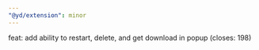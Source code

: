 ```yaml
---
"@yd/extension": minor
---
```


feat: add ability to restart, delete, and get download in popup (closes: 198)
